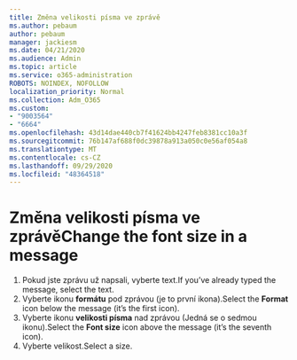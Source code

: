 ```yaml
---
title: Změna velikosti písma ve zprávě
ms.author: pebaum
author: pebaum
manager: jackiesm
ms.date: 04/21/2020
ms.audience: Admin
ms.topic: article
ms.service: o365-administration
ROBOTS: NOINDEX, NOFOLLOW
localization_priority: Normal
ms.collection: Adm_O365
ms.custom:
- "9003564"
- "6664"
ms.openlocfilehash: 43d14dae440cb7f41624bb4247feb8381cc10a3f
ms.sourcegitcommit: 76b147af688f0dc39878a913a050c0e56af054a8
ms.translationtype: MT
ms.contentlocale: cs-CZ
ms.lasthandoff: 09/29/2020
ms.locfileid: "48364518"
---
```

# <a name="change-the-font-size-in-a-message"></a><span data-ttu-id="7db19-102">Změna velikosti písma ve zprávě</span><span class="sxs-lookup"><span data-stu-id="7db19-102">Change the font size in a message</span></span>

1. <span data-ttu-id="7db19-103">Pokud jste zprávu už napsali, vyberte text.</span><span class="sxs-lookup"><span data-stu-id="7db19-103">If you’ve already typed the message, select the text.</span></span>
2. <span data-ttu-id="7db19-104">Vyberte ikonu  **formátu** pod zprávou (je to první ikona).</span><span class="sxs-lookup"><span data-stu-id="7db19-104">Select the  **Format** icon below the message (it’s the first icon).</span></span>
3. <span data-ttu-id="7db19-105">Vyberte ikonu  **velikosti písma**  nad zprávou (Jedná se o sedmou ikonu).</span><span class="sxs-lookup"><span data-stu-id="7db19-105">Select the  **Font size**  icon above the message (it’s the seventh icon).</span></span>
4. <span data-ttu-id="7db19-106">Vyberte velikost.</span><span class="sxs-lookup"><span data-stu-id="7db19-106">Select a size.</span></span>
